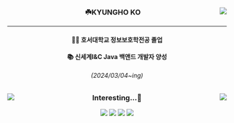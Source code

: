 <div align="center">

<img align="right" src="http://mazassumnida.wtf/api/v2/generate_badge?boj=rhrudgh12"/>

### ☘️KYUNGHO KO

---

  <h4>👨‍🎓 호서대학교 정보보호학전공 졸업</h4> 
  <h4>📚 신세계I&C Java 백앤드 개발자 양성</h4>
  <h6>(2024/03/04~ing)<h6>  

</div>

<H2></H2>
<div align="center">
  <img align="right" src="http://mazandi.herokuapp.com/api?handle=rhrudgh12&theme=warm"/>
  <img align="left" src="https://github-readme-stats.vercel.app/api/top-langs/?username=yoaruku&layout=compact"/>
 
  ### Interesting...🤔
  
  <img src="https://img.shields.io/badge/Java-orange">
  <img src="https://img.shields.io/badge/Git-F05032?style=flat&logo=Git&logoColor=white">
  <img src="https://img.shields.io/badge/GitHub-181717?style=flat&logo=github&logoColor=white">
  <img src="https://img.shields.io/badge/macOS-000000?style=flat&logo=apple&logoColor=white">
  
</div>
